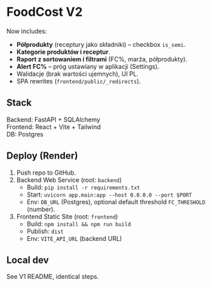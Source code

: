 # FoodCost V2

Now includes:
- **Półprodukty** (receptury jako składniki) – checkbox `is_semi`.
- **Kategorie produktów i receptur**.
- **Raport z sortowaniem i filtrami** (FC%, marża, półprodukty).
- **Alert FC%** – próg ustawiany w aplikacji (Settings).
- Walidacje (brak wartości ujemnych), UI PL.
- SPA rewrites (`frontend/public/_redirects`).

## Stack
Backend: FastAPI + SQLAlchemy  
Frontend: React + Vite + Tailwind  
DB: Postgres

## Deploy (Render)
1. Push repo to GitHub.
2. Backend Web Service (root: `backend`)
   - Build: `pip install -r requirements.txt`
   - Start: `uvicorn app.main:app --host 0.0.0.0 --port $PORT`
   - Env: `DB_URL` (Postgres), optional default threshold `FC_THRESHOLD` (number).
3. Frontend Static Site (root: `frontend`)
   - Build: `npm install && npm run build`
   - Publish: `dist`
   - Env: `VITE_API_URL` (backend URL)

## Local dev
See V1 README, identical steps.
